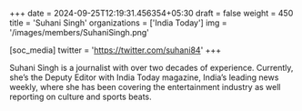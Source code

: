 +++
date = 2024-09-25T12:19:31.456354+05:30
draft = false
weight = 450
title = 'Suhani Singh'
organizations = ['India Today']
img = '/images/members/SuhaniSingh.png'

[soc_media]
twitter = 'https://twitter.com/suhani84'
+++

Suhani Singh is a journalist with over two decades of experience. Currently, she’s the Deputy Editor with India Today magazine, India’s leading news weekly, where she has been covering the entertainment industry as well reporting on culture and sports beats.
